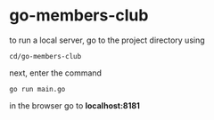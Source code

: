 # go-members-club  
to run a local server, go to the project directory using
```
cd/go-members-club
```
next, enter the command
```
go run main.go
```
in the browser go to **localhost:8181**

